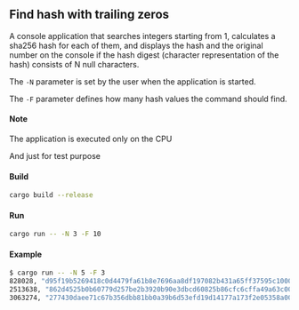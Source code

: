 ## Find hash with trailing zeros


A console application that searches integers starting from 1, 
calculates a sha256 hash for each of them, 
and displays the hash and the original number on the console 
if the hash digest (character representation of the hash) 
consists of N null characters. 

The `-N` parameter is set by the user when the application is started. 

The `-F` parameter defines how many hash values the command should find.

#### Note
The application is executed only on the CPU

And just for test purpose 

#### Build

```bash
cargo build --release
```

#### Run

```bash
cargo run -- -N 3 -F 10
```

#### Example
```bash
$ cargo run -- -N 5 -F 3
828028, "d95f19b5269418c0d4479fa61b8e7696aa8df197082b431a65ff37595c100000"
2513638, "862d4525b0b60779d257be2b3920b90e3dbcd60825b86cfc6cffa49a63c00000"
3063274, "277430daee71c67b356dbb81bb0a39b6d53efd19d14177a173f2e05358a00000"
```